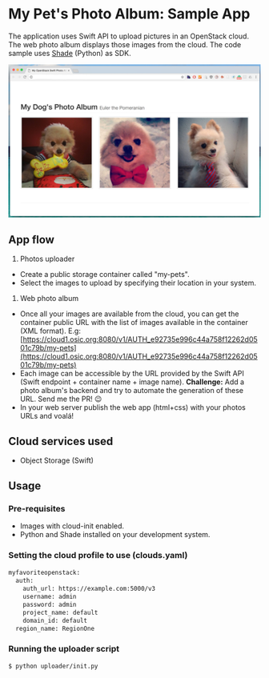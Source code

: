 # My Pet's Photo Album: Sample App
The application uses Swift API to upload pictures in an OpenStack cloud. The web photo album displays those images from the cloud. The code sample uses [Shade](http://docs.openstack.org/infra/shade/) (Python) as SDK.

![My Pet's Photo Album Example](https://raw.githubusercontent.com/MBonell/openstack-sdks-challenges/master/shade/swift/photo-album/my-pet-photo-album.png)

## App flow
1. Photos uploader
  *  Create a public storage container called "my-pets".
  *  Select the images to upload by specifying their location in your system.
1. Web photo album
  *  Once all your images are available from the cloud, you can get the container public URL with the list of images available in the container (XML format). E.g: [https://cloud1.osic.org:8080/v1/AUTH_e92735e996c44a758f12262d0501c79b/my-pets](https://cloud1.osic.org:8080/v1/AUTH_e92735e996c44a758f12262d0501c79b/my-pets)
  * Each image can be accessible by the URL provided by the Swift API (Swift endpoint + container name + image name). **Challenge:** Add a photo album's backend and try to automate the generation of these URL. Send me the PR! :wink:
  * In your web server publish the web app (html+css) with your photos URLs and voalá!

## Cloud services used
* Object Storage (Swift)

## Usage

### Pre-requisites
* Images with cloud-init enabled.
* Python and Shade installed on your development system.

### Setting the cloud profile to use (clouds.yaml)
```
myfavoriteopenstack:
  auth:
    auth_url: https://example.com:5000/v3
    username: admin
    password: admin
    project_name: default
    domain_id: default
  region_name: RegionOne
```

### Running the uploader script
```
$ python uploader/init.py
```
